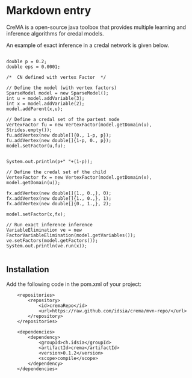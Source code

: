 # Markdown entry

CreMA is a open-source java toolbox that provides multiple
learning and inference algorithms for credal models.

An example of exact inference in a credal network is given below.

```

double p = 0.2;
double eps = 0.0001;

/*  CN defined with vertex Factor  */

// Define the model (with vertex factors)
SparseModel model = new SparseModel();
int u = model.addVariable(3);
int x = model.addVariable(2);
model.addParent(x,u);

// Define a credal set of the partent node
VertexFactor fu = new VertexFactor(model.getDomain(u), Strides.empty());
fu.addVertex(new double[]{0., 1-p, p});
fu.addVertex(new double[]{1-p, 0., p});
model.setFactor(u,fu);


System.out.println(p+" "+(1-p));

// Define the credal set of the child
VertexFactor fx = new VertexFactor(model.getDomain(x), model.getDomain(u));

fx.addVertex(new double[]{1., 0.,}, 0);
fx.addVertex(new double[]{1., 0.,}, 1);
fx.addVertex(new double[]{0., 1.,}, 2);

model.setFactor(x,fx);

// Run exact inference inference
VariableElimination ve = new FactorVariableElimination(model.getVariables());
ve.setFactors(model.getFactors());
System.out.println(ve.run(x));


``` 

## Installation

Add the following code in the  pom.xml of your project:

```
    <repositories>
        <repository>
            <id>cremaRepo</id>
            <url>https://raw.github.com/idsia/crema/mvn-repo/</url>
        </repository>
    </repositories>

    <dependencies>
        <dependency>
            <groupId>ch.idsia</groupId>
            <artifactId>crema</artifactId>
            <version>0.1.2</version>
            <scope>compile</scope>
        </dependency>
    </dependencies>
```
